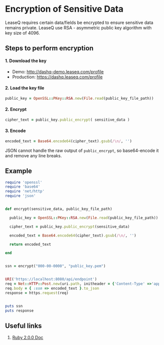 # Encryption of Sensitive Data

LeaseQ requires certain data/fields be encrypted to ensure sensitive data remains private. LeaseQ use RSA - asymmetric public key algorithm with key size of 4096.

## Steps to perform encryption

#### 1. Download the key
  * Demo: http://dashq-demo.leaseq.com/profile 
  * Production: https://dashq.leaseq.com/profile

#### 2. Load the key file
```ruby
public_key = OpenSSL::PKey::RSA.new(File.read(public_key_file_path))
```

#### 2. Encrypt

```ruby
cipher_text = public_key.public_encrypt( sensitive_data )
```

#### 3. Encode

```ruby
encoded_text = Base64.encode64(cipher_text).gsub(/\n/, '')
```

JSON cannot handle the raw output of `public_encrypt`, so base64-encode it and remove any line breaks.

## Example

```ruby
require 'openssl'
require 'base64'
require 'net/http'
require 'json'


def encrypt(sensitive_data, public_key_file_path)

  public_key = OpenSSL::PKey::RSA.new(File.read(public_key_file_path))

  cipher_text = public_key.public_encrypt(sensitive_data)

  encoded_text = Base64.encode64(cipher_text).gsub(/\n/, '')

  return encoded_text

end


ssn = encrypt("000-00-0000", "public_key.pem")


URI('https://localhost:8080/api/endpoint')
req = Net::HTTP::Post.new(uri.path, initheader = {'Content-Type' =>'application/json'})
req.body = { :ssn => encoded_text }.to_json
response = https.request(req)


puts ssn
puts response
```
## Useful links

1. [Ruby 2.0.0 Doc](https://ruby-doc.org/stdlib-2.0.0/libdoc/openssl/rdoc/OpenSSL/PKey/RSA.html)

